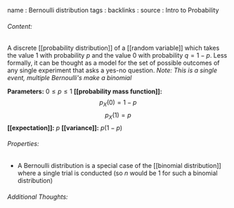 name : Bernoulli distribution
tags : 
backlinks : 
source : Intro to Probability

###### Content:
A discrete [[probability distribution]] of a [[random variable]] which takes the value 1 with probability $p$ and the value 0 with probability $q = 1-p$. Less formally, it can be thought as a model for the set of possible outcomes of any single experiment that asks a yes-no question.
*Note: This is a single event, multiple Bernoulli's make a binomial*

**Parameters:** $0 \leq p \leq 1$
**[[probability mass function]]:** $$p_X(0) = 1-p$$ $$p_X(1) = p$$
**[[expectation]]:** $p$
**[[variance]]:** $p(1-p)$

###### Properties:
- A Bernoulli distribution is a special case of the [[binomial distribution]] where a single trial is conducted (so $n$ would be 1 for such a binomial distribution)

###### Additional Thoughts:
